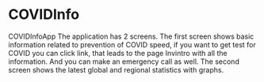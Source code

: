 # COVIDInfo
COVIDInfoApp
The application has 2 screens. The first screen shows basic information related to prevention of COVID speed, if you want to get test for COVID you can click link, that leads to the page Invintro with all the information. And you can make an emergency call as well. The second screen shows the latest global and regional statistics with graphs.
